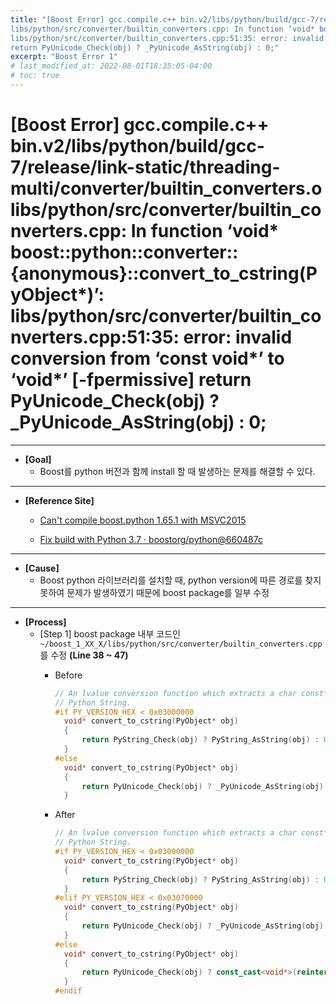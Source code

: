 ```yaml
---
title: "[Boost Error] gcc.compile.c++ bin.v2/libs/python/build/gcc-7/release/link-static/threading-multi/converter/builtin_converters.o
libs/python/src/converter/builtin_converters.cpp: In function ‘void* boost::python::converter::{anonymous}::convert_to_cstring(PyObject*)’:
libs/python/src/converter/builtin_converters.cpp:51:35: error: invalid conversion from ‘const void*’ to ‘void*’ [-fpermissive]
return PyUnicode_Check(obj) ? _PyUnicode_AsString(obj) : 0;"
excerpt: "Boost Error 1"
# last_modified_at: 2022-08-01T18:35:05-04:00
# toc: true
---
```

# [Boost Error] gcc.compile.c++ bin.v2/libs/python/build/gcc-7/release/link-static/threading-multi/converter/builtin_converters.o libs/python/src/converter/builtin_converters.cpp: In function ‘void* boost::python::converter::{anonymous}::convert_to_cstring(PyObject*)’: libs/python/src/converter/builtin_converters.cpp:51:35: error: invalid conversion from ‘const void*’ to ‘void*’ [-fpermissive] return PyUnicode_Check(obj) ? _PyUnicode_AsString(obj) : 0;

---

- **[Goal]**
    - Boost를 python 버전과 함께 install 할 때 발생하는 문제를 해결할 수 있다.

---

- **[Reference Site]**
    
    - [Can't compile boost.python 1.65.1 with MSVC2015](https://stackoverflow.com/questions/54991157/cant-compile-boost-python-1-65-1-with-msvc2015)
    
    - [Fix build with Python 3.7 · boostorg/python@660487c](https://github.com/boostorg/python/commit/660487c43fde76f3e64f1cb2e644500da92fe582#diff-467cabb22a6c637452d730accca26d2e)
    

---

- **[Cause]**
    - Boost python 라이브러리를 설치할 때, python version에 따른 경로를 찾지 못하여 문제가 발생하였기 때문에 boost package를 일부 수정

---

- **[Process]**
    - [Step 1] boost package 내부 코드인 `~/boost_1_XX_X/libs/python/src/converter/builtin_converters.cpp`를 수정 **(Line 38 ~ 47)**
        - Before
            
            ```cpp
            // An lvalue conversion function which extracts a char const* from a
            // Python String.
            #if PY_VERSION_HEX < 0x03000000
              void* convert_to_cstring(PyObject* obj)
              {
                  return PyString_Check(obj) ? PyString_AsString(obj) : 0;
              }
            #else
              void* convert_to_cstring(PyObject* obj)
              {
                  return PyUnicode_Check(obj) ? _PyUnicode_AsString(obj) : 0;
              }
            ```
            
        - After
            
            ```cpp
            // An lvalue conversion function which extracts a char const* from a
            // Python String.
            #if PY_VERSION_HEX < 0x03000000
              void* convert_to_cstring(PyObject* obj)
              {
                  return PyString_Check(obj) ? PyString_AsString(obj) : 0;
              }
            #elif PY_VERSION_HEX < 0x03070000
              void* convert_to_cstring(PyObject* obj)
              {
                  return PyUnicode_Check(obj) ? _PyUnicode_AsString(obj) : 0;
              }
            #else
              void* convert_to_cstring(PyObject* obj)
              {
                  return PyUnicode_Check(obj) ? const_cast<void*>(reinterpret_cast<const void*>(_PyUnicode_AsString(obj))) : 0;
              }
            #endif
            ```